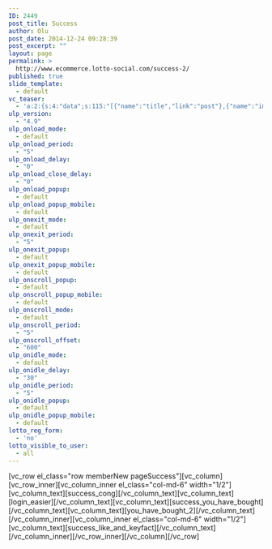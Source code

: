 ```yaml
---
ID: 2449
post_title: Success
author: Olu
post_date: 2014-12-24 09:28:39
post_excerpt: ""
layout: page
permalink: >
  http://www.ecommerce.lotto-social.com/success-2/
published: true
slide_template:
  - default
vc_teaser:
  - 'a:2:{s:4:"data";s:115:"[{"name":"title","link":"post"},{"name":"image","image":"featured","link":"none"},{"name":"text","mode":"excerpt"}]";s:7:"bgcolor";s:0:"";}'
ulp_version:
  - "4.9"
ulp_onload_mode:
  - default
ulp_onload_period:
  - "5"
ulp_onload_delay:
  - "0"
ulp_onload_close_delay:
  - "0"
ulp_onload_popup:
  - default
ulp_onload_popup_mobile:
  - default
ulp_onexit_mode:
  - default
ulp_onexit_period:
  - "5"
ulp_onexit_popup:
  - default
ulp_onexit_popup_mobile:
  - default
ulp_onscroll_popup:
  - default
ulp_onscroll_popup_mobile:
  - default
ulp_onscroll_mode:
  - default
ulp_onscroll_period:
  - "5"
ulp_onscroll_offset:
  - "600"
ulp_onidle_mode:
  - default
ulp_onidle_delay:
  - "30"
ulp_onidle_period:
  - "5"
ulp_onidle_popup:
  - default
ulp_onidle_popup_mobile:
  - default
lotto_reg_form:
  - 'no'
lotto_visible_to_user:
  - all
---
```

[vc_row el_class="row memberNew pageSuccess"][vc_column][vc_row_inner][vc_column_inner el_class="col-md-6" width="1/2"][vc_column_text][success_cong][/vc_column_text][vc_column_text][login_easier][/vc_column_text][vc_column_text][success_you_have_bought][/vc_column_text][vc_column_text][you_have_bought_2][/vc_column_text][/vc_column_inner][vc_column_inner el_class="col-md-6" width="1/2"][vc_column_text][success_like_and_keyfact][/vc_column_text][/vc_column_inner][/vc_row_inner][/vc_column][/vc_row]